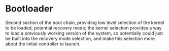 # Bootloader
Second section of the boot chain, providing low level selection of the kernel to be loaded, potential recovery mode; the kernel selection provides a way to load a previously working version of the system, so potentially could just be built into the recovery mode selection, and make this selection more about the initial controller to launch. 
